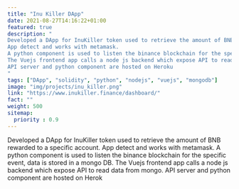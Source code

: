 ```yaml
---
title: "Inu Killer DApp"
date: 2021-08-27T14:16:22+01:00
featured: true
description: "
Developed a DApp for InuKiller token used to retrieve the amount of BNB rewarded to a specific account. 
App detect and works with metamask.
A python component is used to listen the binance blockchain for the specific event, data is stored in a mongo DB.
The Vuejs frontend app calls a node js backend which expose API to read data from mongo. 
API server and python component are hosted on Heroku
"
tags: ["DApp", "solidity", "python", "nodejs", "vuejs", "mongodb"]
image: "img/projects/inu_killer.png"
link: "https://www.inukiller.finance/dashboard/"
fact: ""
weight: 500
sitemap:
  priority : 0.9
---
```

Developed a DApp for InuKiller token used to retrieve the amount of BNB rewarded to a specific account.
App detect and works with metamask.
A python component is used to listen the binance blockchain for the specific event, data is stored in a mongo DB.
The Vuejs frontend app calls a node js backend which expose API to read data from mongo.
API server and python component are hosted on Herok